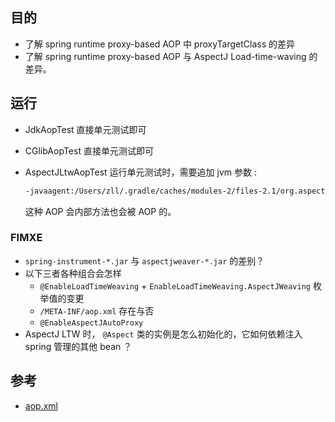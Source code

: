

## 目的

- 了解 spring runtime proxy-based AOP 中 proxyTargetClass 的差异
- 了解 spring runtime proxy-based AOP 与 AspectJ Load-time-waving 的差异。 

## 运行

- JdkAopTest 直接单元测试即可
- CGlibAopTest 直接单元测试即可
- AspectJLtwAopTest 运行单元测试时，需要追加 jvm 参数 :

    ```txt
    -javaagent:/Users/zll/.gradle/caches/modules-2/files-2.1/org.aspectj/aspectjweaver/1.8.13/ad94df2a28d658a40dc27bbaff6a1ce5fbf04e9b/aspectjweaver-1.8.13.jar
    ```
    
    这种 AOP 会内部方法也会被 AOP 的。

### FIMXE
 
-  `spring-instrument-*.jar` 与 `aspectjweaver-*.jar` 的差别？
- 以下三者各种组合会怎样
    - `@EnableLoadTimeWeaving` + `EnableLoadTimeWeaving.AspectJWeaving` 枚举值的变更
    - `/META-INF/aop.xml` 存在与否
    - `@EnableAspectJAutoProxy`
- AspectJ LTW 时， `@Aspect` 类的实例是怎么初始化的，它如何依赖注入 spring 管理的其他 bean ？    
 

## 参考

- [aop.xml](https://www.eclipse.org/aspectj/doc/next/devguide/ltw-configuration.html)
